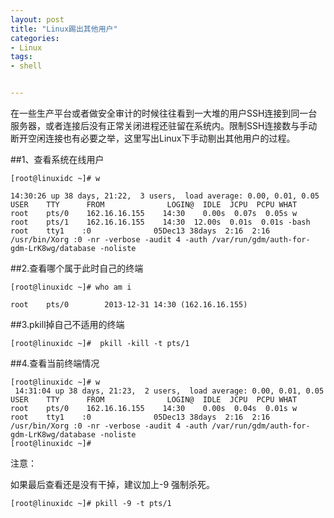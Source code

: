 ```yaml
---
layout: post
title: "Linux踢出其他用户"
categories:
- Linux
tags:
- shell


---
```


在一些生产平台或者做安全审计的时候往往看到一大堆的用户SSH连接到同一台服务器，或者连接后没有正常关闭进程还驻留在系统内。限制SSH连接数与手动断开空闲连接也有必要之举，这里写出Linux下手动剔出其他用户的过程。

##1、查看系统在线用户

	[root@linuxidc ~]# w

	14:30:26 up 38 days, 21:22,  3 users,  load average: 0.00, 0.01, 0.05
	USER    TTY      FROM              LOGIN@  IDLE  JCPU  PCPU WHAT
	root    pts/0    162.16.16.155    14:30    0.00s  0.07s  0.05s w
	root    pts/1    162.16.16.155    14:30  12.00s  0.01s  0.01s -bash
	root    tty1    :0              05Dec13 38days  2:16  2:16  /usr/bin/Xorg :0 -nr -verbose -audit 4 -auth /var/run/gdm/auth-for-gdm-LrK8wg/database -noliste

##2.查看哪个属于此时自己的终端

	[root@linuxidc ~]# who am i

	root    pts/0        2013-12-31 14:30 (162.16.16.155)

##3.pkill掉自己不适用的终端

	[root@linuxidc ~]#  pkill -kill -t pts/1

##4.查看当前终端情况

	[root@linuxidc ~]# w
	 14:31:04 up 38 days, 21:23,  2 users,  load average: 0.00, 0.01, 0.05
	USER    TTY      FROM              LOGIN@  IDLE  JCPU  PCPU WHAT
	root    pts/0    162.16.16.155    14:30    0.00s  0.04s  0.01s w
	root    tty1    :0              05Dec13 38days  2:16  2:16  /usr/bin/Xorg :0 -nr -verbose -audit 4 -auth /var/run/gdm/auth-for-gdm-LrK8wg/database -noliste
	[root@linuxidc ~]#

注意：

如果最后查看还是没有干掉，建议加上-9 强制杀死。

	[root@linuxidc ~]# pkill -9 -t pts/1
